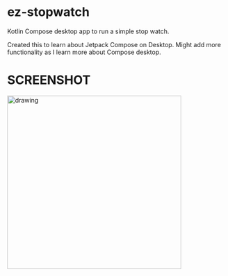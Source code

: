 # ez-stopwatch
Kotlin Compose desktop app to run a simple stop watch.

Created this to learn about Jetpack Compose on Desktop. Might add more functionality as I learn more about Compose desktop.

# SCREENSHOT

<img src="https://user-images.githubusercontent.com/5241162/184668868-967e922b-c324-48ce-964e-53a8cfbfdaed.png" alt="drawing" height="400" width="400"/>
